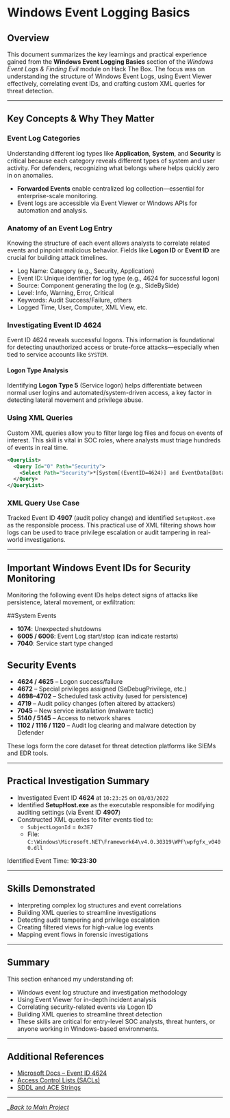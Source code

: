 # Windows Event Logging Basics

## Overview
This document summarizes the key learnings and practical experience gained from the **Windows Event Logging Basics** section of the *Windows Event Logs & Finding Evil* module on Hack The Box. The focus was on understanding the structure of Windows Event Logs, using Event Viewer effectively, correlating event IDs, and crafting custom XML queries for threat detection.

---

## Key Concepts & Why They Matter

### Event Log Categories
Understanding different log types like **Application**, **System**, and **Security** is critical because each category reveals different types of system and user activity. For defenders, recognizing what belongs where helps quickly zero in on anomalies.

- **Forwarded Events** enable centralized log collection—essential for enterprise-scale monitoring.
- Event logs are accessible via Event Viewer or Windows APIs for automation and analysis.

### Anatomy of an Event Log Entry
Knowing the structure of each event allows analysts to correlate related events and pinpoint malicious behavior. Fields like **Logon ID** or **Event ID** are crucial for building attack timelines.

- Log Name: Category (e.g., Security, Application)
- Event ID: Unique identifier for log type (e.g., 4624 for successful logon)
- Source: Component generating the log (e.g., SideBySide)
- Level: Info, Warning, Error, Critical
- Keywords: Audit Success/Failure, others
- Logged Time, User, Computer, XML View, etc.

### Investigating Event ID 4624
Event ID 4624 reveals successful logons. This information is foundational for detecting unauthorized access or brute-force attacks—especially when tied to service accounts like `SYSTEM`.

#### Logon Type Analysis
Identifying **Logon Type 5** (Service logon) helps differentiate between normal user logins and automated/system-driven access, a key factor in detecting lateral movement and privilege abuse.

### Using XML Queries
Custom XML queries allow you to filter large log files and focus on events of interest. This skill is vital in SOC roles, where analysts must triage hundreds of events in real time.

```xml
<QueryList>
  <Query Id="0" Path="Security">
    <Select Path="Security">*[System[(EventID=4624)] and EventData[Data[@Name='SubjectLogonId'] = '0x3E7']]</Select>
  </Query>
</QueryList>
```

### XML Query Use Case
Tracked Event ID **4907** (audit policy change) and identified `SetupHost.exe` as the responsible process. This practical use of XML filtering shows how logs can be used to trace privilege escalation or audit tampering in real-world investigations.

---

## Important Windows Event IDs for Security Monitoring

Monitoring the following event IDs helps detect signs of attacks like persistence, lateral movement, or exfiltration:

##System Events

- **1074**: Unexpected shutdowns
- **6005 / 6006**: Event Log start/stop (can indicate restarts)
- **7040**: Service start type changed

## Security Events

- **4624 / 4625** – Logon success/failure
- **4672** – Special privileges assigned (SeDebugPrivilege, etc.)
- **4698–4702** – Scheduled task activity (used for persistence)
- **4719** – Audit policy changes (often altered by attackers)
- **7045** – New service installation (malware tactic)
- **5140 / 5145** – Access to network shares
- **1102 / 1116 / 1120** – Audit log clearing and malware detection by Defender

These logs form the core dataset for threat detection platforms like SIEMs and EDR tools.

---

## Practical Investigation Summary

- Investigated Event ID **4624** at `10:23:25` on `08/03/2022`
- Identified **SetupHost.exe** as the executable responsible for modifying auditing settings (via Event ID **4907**)
- Constructed XML queries to filter events tied to:
  - `SubjectLogonId` = `0x3E7`
  - File: `C:\Windows\Microsoft.NET\Framework64\v4.0.30319\WPF\wpfgfx_v0400.dll`

Identified Event Time: **10:23:30**

---

## Skills Demonstrated

- Interpreting complex log structures and event correlations
- Building XML queries to streamline investigations
- Detecting audit tampering and privilege escalation
- Creating filtered views for high-value log events
- Mapping event flows in forensic investigations

---

## Summary

This section enhanced my understanding of:

- Windows event log structure and investigation methodology
- Using Event Viewer for in-depth incident analysis
- Correlating security-related events via Logon ID
- Building XML queries to streamline threat detection
- These skills are critical for entry-level SOC analysts, threat hunters, or anyone working in Windows-based environments.

---

## Additional References

- [Microsoft Docs – Event ID 4624](https://docs.microsoft.com/en-us/windows/security/threat-protection/auditing/event-4624)
- [Access Control Lists (SACLs)](https://docs.microsoft.com/en-us/windows/win32/secauthz/access-control-lists)
- [SDDL and ACE Strings](https://docs.microsoft.com/en-us/windows/win32/secauthz/ace-strings)

---

*[_Back to Main Project](../README.md)*
